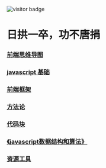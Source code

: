 ![visitor badge](https://visitor-badge.laobi.icu/badge?page_id=0515ignore.0515ignore)

# 日拱一卒，功不唐捐


### [前端思维导图](http://www.jimilee.tech/md/introduction/introduction.html)

### [javascript 基础](http://www.jimilee.tech/md/js/jsBasic/)

### [前端框架](http://www.jimilee.tech/md/frame/)

### [方法论](http://www.jimilee.tech/md/codeBlock/methodology/4.html)

### [代码块](http://www.jimilee.tech/md/codeBlock/module/)

### [《javascript数据结构和算法》](http://www.jimilee.tech/md/js/book/algorithm.html)

### [资源工具](http://www.jimilee.tech/md/resource/resource.html)
